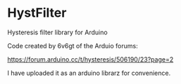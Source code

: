 # HystFilter
Hysteresis filter library for Arduino

Code created by 6v6gt of the Arduio forums:

https://forum.arduino.cc/t/hysteresis/506190/23?page=2

I have uploaded it as an arduino librarz for convenience.
